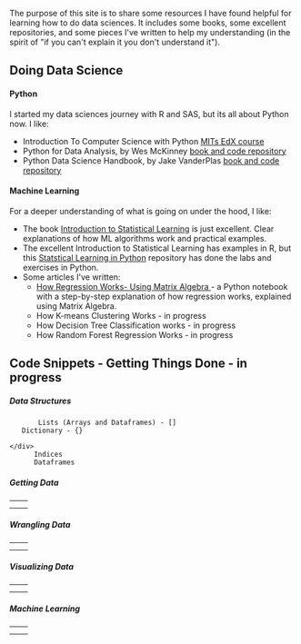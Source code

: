 The purpose of this site is to share some resources I have found helpful for learning how to do data sciences.  It includes some books, some excellent repositories, and some pieces I've written to help my understanding (in the spirit of "if you can't explain it you don't understand it"). 

## Doing Data Science

#### Python
I started my data sciences journey with R and SAS, but its all about Python now. I like:
* Introduction To Computer Science with Python <a href="https://www.edx.org/course/introduction-to-computer-science-and-programming-7" rel="nofollow"> MITs EdX course</a>
* Python for Data Analysis, by Wes McKinney <a href="https://github.com/wesm/pydata-book/" rel="nofollow"> book and code repository</a>
* Python Data Science Handbook, by Jake VanderPlas <a href="https://jakevdp.github.io/PythonDataScienceHandbook/" rel="nofollow"> book and code repository</a>

#### Machine Learning
For a deeper understanding of what is going on under the hood, I like: 
* The book <a href="http://faculty.marshall.usc.edu/gareth-james/ISL/" rel="nofollow">Introduction to Statistical Learning</a> is just excellent. Clear explanations of how ML algorithms work and practical examples. 
* The excellent Introduction to Statistical Learning has examples in R, but this <a href="https://github.com/JWarmenhoven/ISLR-python" rel="nofollow">Statstical Learning in Python</a> repository has done the labs and exercises in Python.
* Some articles I've written:
    * <a href="https://mattconners.github.io/RegressionusingMatrixAlgebra"> How Regression Works- Using Matrix Algebra </a> - a Python notebook with a step-by-step explanation of how regression works, explained using Matrix Algebra.
    * How K-means Clustering Works  - in progress
    * How Decision Tree Classification works - in progress
    * How Random Forest Regression Works - in progress
    

## Code Snippets - Getting Things Done - in progress
##### Data Structures
   <div class="div1">

           Lists (Arrays and Dataframes) - [] 
       Dictionary - {}

    </div>
          Indices
          Dataframes
##### Getting Data
<table style="width:100%" border-style: none>

  <tr>
    <td></td>
    <td></td>
  </tr>
  <tr>
    <td></td>
    <td></td>
  </tr>

</table>

  
#####  Wrangling Data
<table style="width:100%" border-style: none>

  <tr>
    <td></td>
    <td></td>
  </tr>
  <tr>
    <td></td>
    <td></td>
  </tr>

</table>

#####  Visualizing Data
  <table style="width:100%" border-style: none>

  <tr>
    <td></td>
    <td></td>
  </tr>
  <tr>
    <td></td>
    <td></td>
  </tr>

</table>

#####  Machine Learning
  <table style="width:100%" border-style: none>

  <tr>
    <td></td>
    <td></td>
  </tr>
  <tr>
    <td></td>
    <td></td>
  </tr>

</table>

